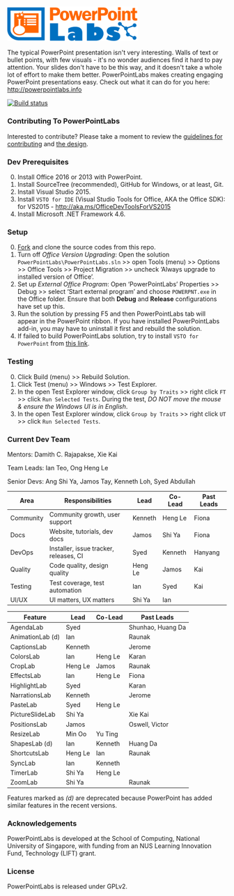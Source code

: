 <img src="https://raw.githubusercontent.com/PowerPointLabs/PowerPointLabs-Installer/master/PowerPointLabsInstaller/PowerPointLabsInstallerUi/Resources/logo.png" width='300'>

The typical PowerPoint presentation isn't very interesting. Walls of text or bullet points, with few visuals - it's no wonder audiences find it hard to pay attention.
Your slides don't have to be this way, and it doesn't take a whole lot of effort to make them better.
PowerPointLabs makes creating engaging PowerPoint presentations easy. Check out what it can do for you here: http://powerpointlabs.info

[![Build status](https://img.shields.io/appveyor/ci/kai33/powerpointlabs/master.svg)](https://ci.appveyor.com/project/kai33/powerpointlabs)

### Contributing To PowerPointLabs
Interested to contribute? Please take a moment to review the [guidelines for contributing](https://github.com/PowerPointLabs/powerpointlabs/blob/master/.github/CONTRIBUTING.md) and [the design](https://github.com/PowerPointLabs/PowerPointLabs/blob/master/doc/SoftwareDesign.md).

### Dev Prerequisites
0. Install Office 2016 or 2013 with PowerPoint.
1. Install SourceTree (recommended), GitHub for Windows, or at least, Git.
2. Install Visual Studio 2015.
3. Install `VSTO for IDE` (Visual Studio Tools for Office, AKA the Office SDK):<br>
   for VS2015 - http://aka.ms/OfficeDevToolsForVS2015<br>
4. Install Microsoft .NET Framework 4.6.

### Setup
0. [Fork](http://help.github.com/fork-a-repo/) and clone the source codes from this repo.
1. Turn off *Office Version Upgrading*: Open the solution `PowerPointLabs\PowerPointLabs.sln` >> open Tools (menu) >> Options >> Office Tools >> Project Migration >> uncheck ‘Always upgrade to installed version of Office’.
2. Set up *External Office Program*: Open ‘PowerPointLabs’ Properties >> Debug >> select ‘Start external program’ and choose `POWERPNT.exe` in the Office folder. Ensure that both **Debug** and **Release** configurations have set up this.
3. Run the solution by pressing F5 and then PowerPointLabs tab will appear in the PowerPoint ribbon. If you have installed PowerPointLabs add-in, you may have to uninstall it first and rebuild the solution.
4. If failed to build PowerPointLabs solution, try to install `VSTO for PowerPoint` from [this link](http://powerpointlabs.info/vsto-redirect.html).

### Testing
0. Click Build (menu) >> Rebuild Solution.
1. Click Test (menu) >> Windows >> Test Explorer. 
2. In the open Test Explorer window, click `Group by Traits` >> right click `FT` >> click `Run Selected Tests`. During the test, *DO NOT move the mouse & ensure the Windows UI is in English*.
3. In the open Test Explorer window, click `Group by Traits` >> right click `UT` >> click `Run Selected Tests`.

### Current Dev Team

Mentors: Damith C. Rajapakse, Xie Kai

Team Leads: Ian Teo, Ong Heng Le

Senior Devs: Ang Shi Ya, Jamos Tay, Kenneth Loh, Syed Abdullah

Area | Responsibilities | Lead | Co-Lead | Past Leads
-----|------------------|------|---------|-----|
Community | Community growth, user support | Kenneth | Heng Le | Fiona |
Docs | Website, tutorials, dev docs | Jamos | Shi Ya | Fiona |
DevOps | Installer, issue tracker, releases, CI | Syed | Kenneth | Hanyang |
Quality | Code quality, design quality | Heng Le | Jamos | Kai |
Testing | Test coverage, test automation | Ian | Syed | Kai |
UI/UX | UI matters, UX matters | Shi Ya | Ian |  |

Feature  | Lead | Co-Lead | Past Leads
-----|------|---------|-----|
AgendaLab | Syed |  | Shunhao, Huang Da
AnimationLab (d) | Ian |  | Raunak
CaptionsLab | Kenneth |  | Jerome
ColorsLab | Ian | Heng Le | Karan
CropLab | Heng Le | Jamos | Raunak
EffectsLab | Ian | Heng Le | Fiona
HighlightLab | Syed |  | Karan
NarrationsLab | Kenneth |  | Jerome
PasteLab | Syed | Heng Le |
PictureSlideLab | Shi Ya |  | Xie Kai
PositionsLab | Jamos |  | Oswell, Victor
ResizeLab | Min Oo | Yu Ting |  
ShapesLab (d) | Ian | Kenneth | Huang Da
ShortcutsLab | Heng Le | Ian | Raunak
SyncLab | Ian | Kenneth |
TimerLab | Shi Ya | Heng Le |
ZoomLab | Shi Ya |  | Raunak

Features marked as _(d)_ are deprecated because PowerPoint has added similar features in the recent versions.

### Acknowledgements
PowerPointLabs is developed at the School of Computing, National University of Singapore, with funding from an NUS Learning Innovation Fund, Technology (LIFT) grant.

### License
PowerPointLabs is released under GPLv2.
